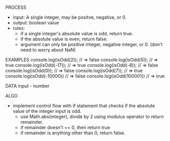 PROCESS

- input: A single integer, may be positve, negative, or 0.
- output: boolean value
- rules:
  - if a single integer's absolute value is odd, return true.
  - if the absolute value is even, return false.
  - argument can only be positive integer, negative integer, or 0. (don't need to worry about NaN)

EXAMPLES
console.log(isOdd(2)); // => false
console.log(isOdd(5)); // => true
console.log(isOdd(-17)); // => true
console.log(isOdd(-8)); // => false
console.log(isOdd(0)); // => false
console.log(isOdd(7)); // => true
console.log(isOdd(-10000)) // => false
console.log(isOdd(100001)) // => true

DATA
input - number

ALGO

- implement control flow with if statement that checks if the absolute value of the integer input is odd.
  - use Math.abs(integer), divide by 2 using modulus operator to return remainder.
  - if remainder doesn't == 0, then return true
  - if remainder is anything other than 0, return false.
